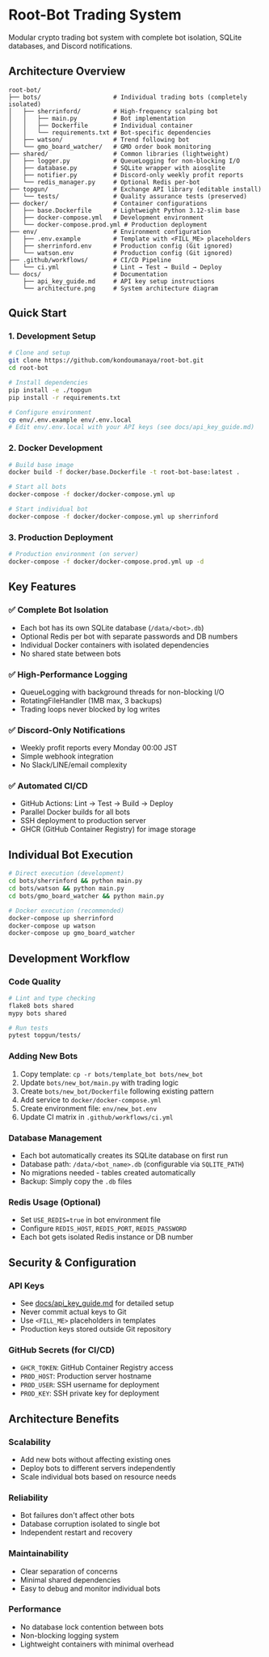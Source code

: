 # Root-Bot Trading System

Modular crypto trading bot system with complete bot isolation, SQLite databases, and Discord notifications.

## Architecture Overview

```
root-bot/
├── bots/                    # Individual trading bots (completely isolated)
│   ├── sherrinford/         # High-frequency scalping bot
│   │   ├── main.py          # Bot implementation
│   │   ├── Dockerfile       # Individual container
│   │   └── requirements.txt # Bot-specific dependencies
│   ├── watson/              # Trend following bot
│   └── gmo_board_watcher/   # GMO order book monitoring
├── shared/                  # Common libraries (lightweight)
│   ├── logger.py            # QueueLogging for non-blocking I/O
│   ├── database.py          # SQLite wrapper with aiosqlite
│   ├── notifier.py          # Discord-only weekly profit reports
│   └── redis_manager.py     # Optional Redis per-bot
├── topgun/                  # Exchange API library (editable install)
│   └── tests/               # Quality assurance tests (preserved)
├── docker/                  # Container configurations
│   ├── base.Dockerfile      # Lightweight Python 3.12-slim base
│   ├── docker-compose.yml   # Development environment
│   └── docker-compose.prod.yml # Production deployment
├── env/                     # Environment configuration
│   ├── .env.example         # Template with <FILL_ME> placeholders
│   ├── sherrinford.env      # Production config (Git ignored)
│   └── watson.env           # Production config (Git ignored)
├── .github/workflows/       # CI/CD Pipeline
│   └── ci.yml               # Lint → Test → Build → Deploy
└── docs/                    # Documentation
    ├── api_key_guide.md     # API key setup instructions
    └── architecture.png     # System architecture diagram
```

## Quick Start

### 1. Development Setup

```bash
# Clone and setup
git clone https://github.com/kondoumanaya/root-bot.git
cd root-bot

# Install dependencies
pip install -e ./topgun
pip install -r requirements.txt

# Configure environment
cp env/.env.example env/.env.local
# Edit env/.env.local with your API keys (see docs/api_key_guide.md)
```

### 2. Docker Development

```bash
# Build base image
docker build -f docker/base.Dockerfile -t root-bot-base:latest .

# Start all bots
docker-compose -f docker/docker-compose.yml up

# Start individual bot
docker-compose -f docker/docker-compose.yml up sherrinford
```

### 3. Production Deployment

```bash
# Production environment (on server)
docker-compose -f docker/docker-compose.prod.yml up -d
```

## Key Features

### ✅ Complete Bot Isolation
- Each bot has its own SQLite database (`/data/<bot>.db`)
- Optional Redis per bot with separate passwords and DB numbers
- Individual Docker containers with isolated dependencies
- No shared state between bots

### ✅ High-Performance Logging
- QueueLogging with background threads for non-blocking I/O
- RotatingFileHandler (1MB max, 3 backups)
- Trading loops never blocked by log writes

### ✅ Discord-Only Notifications
- Weekly profit reports every Monday 00:00 JST
- Simple webhook integration
- No Slack/LINE/email complexity

### ✅ Automated CI/CD
- GitHub Actions: Lint → Test → Build → Deploy
- Parallel Docker builds for all bots
- SSH deployment to production server
- GHCR (GitHub Container Registry) for image storage

## Individual Bot Execution

```bash
# Direct execution (development)
cd bots/sherrinford && python main.py
cd bots/watson && python main.py
cd bots/gmo_board_watcher && python main.py

# Docker execution (recommended)
docker-compose up sherrinford
docker-compose up watson
docker-compose up gmo_board_watcher
```

## Development Workflow

### Code Quality
```bash
# Lint and type checking
flake8 bots shared
mypy bots shared

# Run tests
pytest topgun/tests/
```

### Adding New Bots
1. Copy template: `cp -r bots/template_bot bots/new_bot`
2. Update `bots/new_bot/main.py` with trading logic
3. Create `bots/new_bot/Dockerfile` following existing pattern
4. Add service to `docker/docker-compose.yml`
5. Create environment file: `env/new_bot.env`
6. Update CI matrix in `.github/workflows/ci.yml`

### Database Management
- Each bot automatically creates its SQLite database on first run
- Database path: `/data/<bot_name>.db` (configurable via `SQLITE_PATH`)
- No migrations needed - tables created automatically
- Backup: Simply copy the `.db` files

### Redis Usage (Optional)
- Set `USE_REDIS=true` in bot environment file
- Configure `REDIS_HOST`, `REDIS_PORT`, `REDIS_PASSWORD`
- Each bot gets isolated Redis instance or DB number

## Security & Configuration

### API Keys
- See [docs/api_key_guide.md](docs/api_key_guide.md) for detailed setup
- Never commit actual keys to Git
- Use `<FILL_ME>` placeholders in templates
- Production keys stored outside Git repository

### GitHub Secrets (for CI/CD)
- `GHCR_TOKEN`: GitHub Container Registry access
- `PROD_HOST`: Production server hostname
- `PROD_USER`: SSH username for deployment
- `PROD_KEY`: SSH private key for deployment

## Architecture Benefits

### Scalability
- Add new bots without affecting existing ones
- Deploy bots to different servers independently
- Scale individual bots based on resource needs

### Reliability
- Bot failures don't affect other bots
- Database corruption isolated to single bot
- Independent restart and recovery

### Maintainability
- Clear separation of concerns
- Minimal shared dependencies
- Easy to debug and monitor individual bots

### Performance
- No database lock contention between bots
- Non-blocking logging system
- Lightweight containers with minimal overhead
